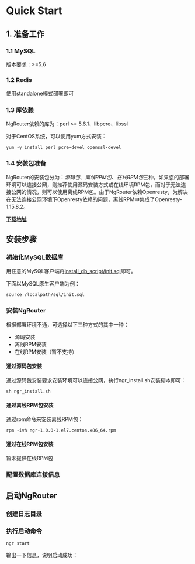 # Quick Start

## 1. 准备工作

### 1.1 MySQL

版本要求：>=5.6

### 1.2 Redis

使用standalone模式部署即可

### 1.3 库依赖

NgRouter依赖的库为：perl >= 5.6.1、libpcre、libssl

对于CentOS系统，可以使用yum方式安装：

```shell
yum -y install perl pcre-devel openssl-devel
```

### 1.4 安装包准备

NgRouter的安装包分为：*源码包*、*离线RPM包*、*在线RPM包*三种。如果您的部署环境可以连接公网，则推荐使用源码安装方式或在线环境RPM包，而对于无法连接公网的情况，则可以使用离线RPM包。由于NgRouter依赖Openresty，为解决在无法连接公网环境下Openresty依赖的问题，离线RPM中集成了Openresty-1.15.8.2。

[**下载地址**](https://github.com/gogo-easy/ngr/releases)

## 安装步骤

### 初始化MySQL数据库

用任意的MySQL客户端将[install_db_script/init.sql](https://github.com/gogo-easy/ngr/blob/master/install_db_script/release-1.0.sql)即可。

下面以MySQL原生客户端为例：

```mysql
source /localpath/sql/init.sql
```

### 安装NgRouter

根据部署环境不通，可选择以下三种方式的其中一种：

- 源码安装
- 离线RPM安装
- 在线RPM安装（暂不支持）

#### 通过源码包安装

通过源码包安装要求安装环境可以连接公网，执行ngr_install.sh安装脚本即可：

```shell
sh ngr_install.sh
```

#### 通过离线RPM包安装

通过rpm命令来安装离线RPM包：

```shell
rpm -ivh ngr-1.0.0-1.el7.centos.x86_64.rpm
```

#### 通过在线RPM包安装

暂未提供在线RPM包

### 配置数据库连接信息

## 启动NgRouter

### 创建日志目录

### 执行启动命令

```shell
ngr start
```

输出一下信息，说明启动成功：

```shell

```

